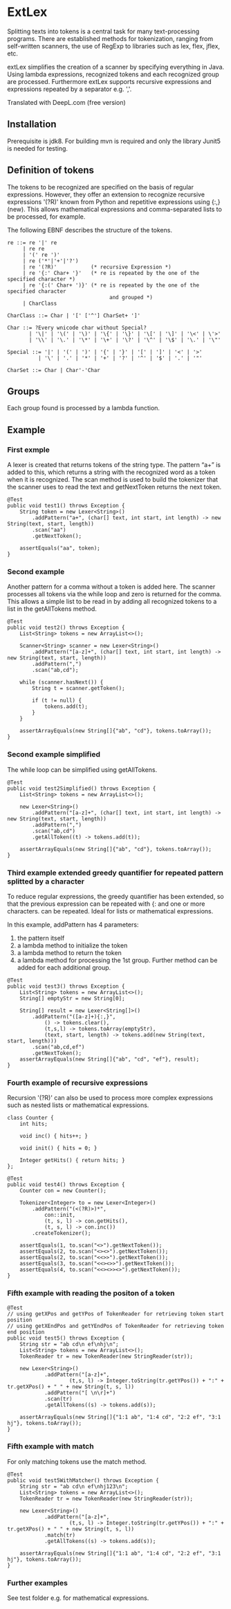 # ExtLex

Splitting texts into tokens is a central task for many text-processing programs. 
There are established methods for tokenization, ranging from self-written scanners, the use of
RegExp to libraries such as lex, flex, jflex, etc. 

extLex simplifies the creation of a scanner by specifying everything in Java.
Using lambda expressions, recognized tokens and each recognized group are processed. 
Furthermore extLex supports recursive expressions and expressions repeated by a separator e.g. ','. 

Translated with DeepL.com (free version)

## Installation

Prerequisite is jdk8. For building mvn is required and only the library Junit5 is needed for testing.

## Definition of tokens

The tokens to be recognized are specified on the basis of regular expressions. 
However, they offer an extension to recognize recursive expressions '(?R)' known from Python and repetitive expressions using {:,} (new). This allows mathematical expressions and comma-separated lists to be processed, for example.

The following EBNF describes the structure of the tokens.

    re ::= re '|' re
         | re re
         | '(' re ')'
         | re ('*'|'+'|'?')
         | re '(?R)'           (* recursive Expression *)
         | re '{:' Char+ '}'   (* re is repeated by the one of the specified character *) 
         | re '{:(' Char+ ')}' (* re is repeated by the one of the specified character
                                   	 and grouped *)
         | CharClass

    CharClass ::= Char | '[' ['^'] CharSet+ ']'

    Char ::= ?Every wnicode char without Special?
           | '\|' | '\(' | '\)' | '\{' | '\}' | '\[' | '\]' | '\<' | \'>'
           | '\\' | '\.' | '\*' | '\+' | '\?' | '\^' | '\$' | '\.' | '\"'

    Special ::= '|' | '(' | ')' | '{' | '}' | '[' | ']' | '<' | '>'
              | '\' | '.' | '*' | '+' | '?' | '^' | '$' | '.' | '"'

    CharSet ::= Char | Char'-'Char 

## Groups
Each group found is processed by a lambda function.

## Example

### First exmple

A lexer is created that returns tokens of the string type.
The pattern “a+” is added to this, which returns a string with the recognized word as a token when it is recognized. 
The scan method is used to build the tokenizer that the scanner uses to read the text and getNextToken returns the next token.

    @Test
    public void test1() throws Exception {
        String token = new Lexer<String>()
            .addPattern("a+", (char[] text, int start, int length) -> new String(text, start, length))
            .scan("aa")
            .getNextToken();
        
        assertEquals("aa", token);
    }

### Second example

Another pattern for a comma without a token is added here. The scanner processes all tokens via the while loop and zero is returned for the comma.
This allows a simple list to be read in by adding all recognized tokens to a list in the getAllTokens method.

    @Test
    public void test2() throws Exception {
        List<String> tokens = new ArrayList<>();

        Scanner<String> scanner = new Lexer<String>()
            .addPattern("[a-z]+", (char[] text, int start, int length) -> new String(text, start, length))
            .addPattern(",")
            .scan("ab,cd");
        
        while (scanner.hasNext()) {
            String t = scanner.getToken();
            
            if (t != null) {
                tokens.add(t);
            }
        }

        assertArrayEquals(new String[]{"ab", "cd"}, tokens.toArray());
    }
     
### Second example simplified
The while loop can be simplified using getAllTokens.

    @Test
    public void test2Simplified() throws Exception {
        List<String> tokens = new ArrayList<>();

        new Lexer<String>()
            .addPattern("[a-z]+", (char[] text, int start, int length) -> new String(text, start, length))
            .addPattern(",")
            .scan("ab,cd")
            .getAllToken((t) -> tokens.add(t));

        assertArrayEquals(new String[]{"ab", "cd"}, tokens.toArray());
    }

### Third example extended greedy quantifier for repeated pattern splitted by a character
To reduce regular expressions, the greedy quantifier has been extended, 
so that the previous expression can be repeated with {: and one or more characters. 
can be repeated. Ideal for lists or mathematical expressions. 

In this example, addPattern has 4 parameters:
  1. the pattern itself
  2. a lambda method to initialize the token
  3. a lambda method to return the token
  4. a lambda method for processing the 1st group.
     Further method can be added for each additional group.

    @Test
    public void test3() throws Exception {
        List<String> tokens = new ArrayList<>();
        String[] emptyStr = new String[0];
        
        String[] result = new Lexer<String[]>()
            .addPattern("([a-z]+){:,}",
                () -> tokens.clear(),
                (t,s,l) -> tokens.toArray(emptyStr),
                (text, start, length) -> tokens.add(new String(text, start, length)))
            .scan("ab,cd,ef")
            .getNextToken();
        assertArrayEquals(new String[]{"ab", "cd", "ef"}, result);
    }
    
### Fourth example of recursive expressions
Recursion '(?R)' can also be used to process more complex expressions such as nested lists or mathematical expressions.

    class Counter {
        int hits;
        
        void inc() { hits++; }
        
        void init() { hits = 0; }
        
        Integer getHits() { return hits; }
    };
    
    @Test
    public void test4() throws Exception {
        Counter con = new Counter();
        
        Tokenizer<Integer> to = new Lexer<Integer>()
            .addPattern("(<(?R)>)*",
                con::init,
                (t, s, l) -> con.getHits(),
                (t, s, l) -> con.inc())
            .createTokenizer();
       
        assertEquals(1, to.scan("<>").getNextToken());
        assertEquals(2, to.scan("<><>").getNextToken());
        assertEquals(2, to.scan("<<>>").getNextToken());        
        assertEquals(3, to.scan("<<><>>").getNextToken());
        assertEquals(4, to.scan("<<><>><>").getNextToken());
    }

### Fifth example with reading the positon of a token

    @Test
    // using getXPos and getYPos of TokenReader for retrieving token start position
    // using getXEndPos and getYEndPos of TokenReader for retrieving token end position
    public void test5() throws Exception {
        String str = "ab cd\n ef\nhj\n";
        List<String> tokens = new ArrayList<>();
        TokenReader tr = new TokenReader(new StringReader(str));
        
        new Lexer<String>()
                .addPattern("[a-z]+", 
                        (t,s, l) -> Integer.toString(tr.getYPos()) + ":" + tr.getXPos() + " " + new String(t, s, l))
                .addPattern("[ \n\r]+")
                .scan(tr)
                .getAllTokens((s) -> tokens.add(s));

        assertArrayEquals(new String[]{"1:1 ab", "1:4 cd", "2:2 ef", "3:1 hj"}, tokens.toArray());
    }

### Fifth example with match
For only matching tokens use the match method.

    @Test
    public void test5WithMatcher() throws Exception {
        String str = "ab cd\n ef\nhj123\n";
        List<String> tokens = new ArrayList<>();
        TokenReader tr = new TokenReader(new StringReader(str));
        
        new Lexer<String>()
                .addPattern("[a-z]+", 
                        (t,s, l) -> Integer.toString(tr.getYPos()) + ":" + tr.getXPos() + " " + new String(t, s, l))
                .match(tr)
                .getAllTokens((s) -> tokens.add(s));

        assertArrayEquals(new String[]{"1:1 ab", "1:4 cd", "2:2 ef", "3:1 hj"}, tokens.toArray());
    }

### Further examples

See test folder e.g. for mathematical expressions.

